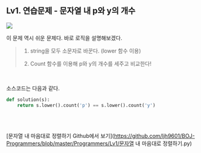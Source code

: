 

## Lv1. 연습문제 - 문자열 내 p와 y의 개수





![](/assets/img/문자열%20내%20p와%20y의%20개수.png)

이 문제 역시 쉬운 문제다. 바로 로직을 설명해보겠다.

> 
>
> 1. string을 모두 소문자로 바꾼다. (lower 함수 이용)
> 	
> 2. Count 함수를 이용해 p와 y의 개수를 세주고 비교한다!

<br>

소스코드는 다음과 같다.

```python
def solution(s):
    return s.lower().count('p') == s.lower().count('y')
```



<br>

<br>

[문자열 내 마음대로 정렬하기 Github에서 보기](https://github.com/ljh9601/BOJ-Programmers/blob/master/Programmers/Lv1/문자열 내 마음대로 정렬하기.py)

